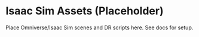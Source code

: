 # Isaac Sim Assets (Placeholder)

Place Omniverse/Isaac Sim scenes and DR scripts here. See docs for setup.
